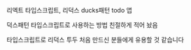 리엑트 타입스크립트, 리덕스 ducks패턴 todo 앱

덕스패턴 타입스크립트로 사용하는 방법 친절하게 적어 놨음

타입스크립트로 리덕스 투두 처음 만드신 분들에게 유용할 것 같습니다
